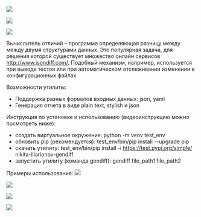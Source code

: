 <a href="https://codeclimate.com/github/Nikita-Illarionov/python-project-lvl2/maintainability"><img src="https://api.codeclimate.com/v1/badges/2ecf27e347ddcab399bd/maintainability" /></a>

<a href="https://codeclimate.com/github/Nikita-Illarionov/python-project-lvl2/test_coverage"><img src="https://api.codeclimate.com/v1/badges/2ecf27e347ddcab399bd/test_coverage" /></a>

<a href="https://github.com/Nikita-Illarionov/python-project-lvl2/actions"><img src="https://github.com/Nikita-Illarionov/python-project-lvl2/workflows/Travis_CI/badge.svg" /></a>

Вычислитель отличий – программа определяющая разницу между между двумя структурами данных. Это популярная задача, для решения которой существует множество онлайн сервисов http://www.jsondiff.com/. Подобный механизм, например, используется при выводе тестов или при автоматическом отслеживании изменении в конфигурационных файлах.

Возможности утилиты:
- Поддержка разных форматов входных данных: json, yaml
- Генерация отчета в виде plain text, stylish и json

Инструкция по установке и использованию (видеоинструкцию можно посмотреть ниже):
- создать виртуальное окружение: python -m venv test_env
- обновить pip (рекомендуется): test_env/bin/pip install --upgrade pip
- скачать утилиту: test_env/bin/pip install -i https://test.pypi.org/simple/ nikita-illarionov-gendiff
- запустить утилиту (команда gendiff): gendiff file_path1 file_path2

Примеры использования:
<a href="https://asciinema.org/a/AsTwN0oXV1AFxKqZg6g5po4tC" target="_blank"><img src="https://asciinema.org/a/AsTwN0oXV1AFxKqZg6g5po4tC.svg" /></a>

<a href="https://asciinema.org/a/SXoiVCS1qg4KQYN00MQAzX5b8" target="_blank"><img src="https://asciinema.org/a/SXoiVCS1qg4KQYN00MQAzX5b8.svg" /></a>

<a href="https://asciinema.org/a/jRvjuWBENeJc0NmhF25cj7SD0" target="_blank"><img src="https://asciinema.org/a/jRvjuWBENeJc0NmhF25cj7SD0.svg" /></a>

<a href="https://asciinema.org/a/sHHMz7DIudzaNfwHLic2XMvHU" target="_blank"><img src="https://asciinema.org/a/sHHMz7DIudzaNfwHLic2XMvHU.svg" /></a>
